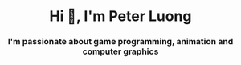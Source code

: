 <h1 align="center">Hi 👋, I'm Peter Luong</h1>
<h3 align="center">I'm passionate about game programming, animation and computer graphics</h3>
